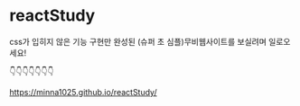 # reactStudy

css가 입히지 않은 기능 구현만 완성된 (슈퍼 초 심플)무비웹사이트를 보실려며 일로오세요!

👇👇👇👇👇👇👇

https://minna1025.github.io/reactStudy/
